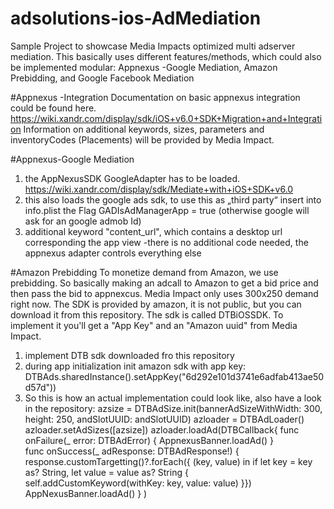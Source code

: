 # adsolutions-ios-AdMediation

Sample Project to showcase Media Impacts optimized multi adserver mediation. This basically uses different features/methods, which could also be implemented modular: Appnexus -Google Mediation, Amazon Prebidding, and Google Facebook Mediation

#Appnexus -Integration
Documentation on basic appnexus integration could be found here. https://wiki.xandr.com/display/sdk/iOS+v6.0+SDK+Migration+and+Integration
Information on additional keywords, sizes, parameters and inventoryCodes (Placements) will be provided by Media Impact.

#Appnexus-Google Mediation
1. the AppNexusSDK GoogleAdapter has to be loaded. https://wiki.xandr.com/display/sdk/Mediate+with+iOS+SDK+v6.0
2. this also loads the google ads sdk, to use this as  „third party“ insert into info.plist the Flag GADIsAdManagerApp = true (otherwise google will ask for an google admob Id)
3. additional keyword "content_url", which contains a desktop url corresponding the app view
-there is no additional code needed, the appnexus adapter controls everything else

#Amazon Prebidding
To monetize demand from Amazon, we use prebidding. So basically making an adcall to Amazon to get a bid price and then pass the bid to appnexcus. Media Impact only uses 300x250 demand right now. The SDK is provided by amazon, it is not public, but you can download it from this repository. The sdk is called DTBiOSSDK. 
To implement it you'll get a "App Key" and an "Amazon uuid" from Media Impact.
1. implement DTB sdk downloaded fro this repository
2. during app initialization init amazon sdk with app key: DTBAds.sharedInstance().setAppKey("6d292e101d3741e6adfab413ae50d57d"))
3. So this is how an actual implementation could look like, also have a look in the repository:
azsize = DTBAdSize.init(bannerAdSizeWithWidth: 300, height: 250, andSlotUUID: andSlotUUID)
azloader = DTBAdLoader()
azloader.setAdSizes([azsize])
azloader.loadAd(DTBCallback{
func onFailure(_ error: DTBAdError) {
AppnexusBanner.loadAd()
}  
func onSuccess(_ adResponse: DTBAdResponse!) {
response.customTargetting()?.forEach({ (key, value) in
if let key = key as? String, let value = value as? String {
self.addCustomKeyword(withKey: key, value: value)
}})
AppNexusBanner.loadAd()
}
)






